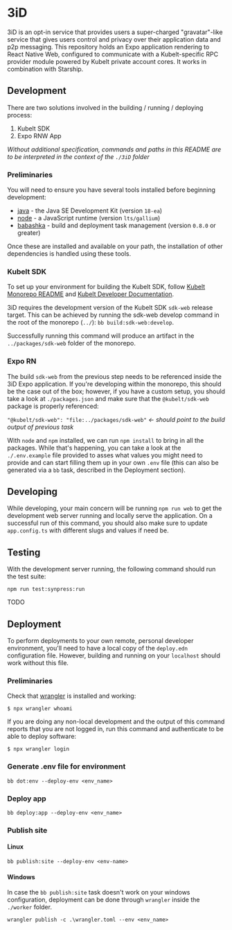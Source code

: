 # 3iD

3iD is an opt-in service that provides users a super-charged "gravatar"-like service that gives users control and privacy over their application data and p2p messaging. This repository holds an Expo application rendering to React Native Web, configured to communicate with a Kubelt-specific RPC provider module powered by Kubelt private account cores. It works in combination with Starship.

## Development

There are two solutions involved in the building / running / deploying process:
1. Kubelt SDK
2. Expo RNW App

*Without additional specification, commands and paths in this README are to be interpreted in the context of the `./3iD` folder*

### Preliminaries

You will need to ensure you have several tools installed before beginning development:

- [java](https://www.oracle.com/java/technologies/downloads/) - the Java SE Development Kit (version `18-ea`)
- [node](https://nodejs.org/en/) - a JavaScript runtime (version `lts/gallium`)
- [babashka](https://babashka.org/) - build and deployment task management (version `0.8.0` or greater)

Once these are installed and available on your path, the installation of other dependencies is handled using these tools.

### Kubelt SDK

To set up your environment for building the Kubelt SDK, follow [Kubelt Monorepo README](https://github.com/kubelt/kubelt) and [Kubelt Developer Documentation](https://developers.kubelt.com).

3iD requires the development version of the Kubelt SDK `sdk-web` release target. This can be achieved by running the sdk-web develop command in the root of the monorepo (`../`): `bb build:sdk-web:develop`.

Successfully running this command will produce an artifact in the `../packages/sdk-web` folder of the monorepo. 

### Expo RN

The build `sdk-web` from the previous step needs to be referenced inside the 3iD Expo application. If you're developing within the monorepo, this should be the case out of the box; however, if you have a custom setup, you should take a look at `./packages.json` and make sure that the `@kubelt/sdk-web` package is properly referenced:

`"@kubelt/sdk-web": "file:../packages/sdk-web"` *<- should point to the build output of previous task*

With `node` and `npm` installed, we can run `npm install` to bring in all the packages. While that's happening, you can take a look at the `./.env.example` file provided to asses what values you might need to provide and can start filling them up in your own `.env` file (this can also be generated via a `bb` task, described in the Deployment section).

## Developing

While developing, your main concern will be running `npm run web` to get the development web server running and locally serve the application. On a successful run of this command, you should also make sure to update `app.config.ts` with different slugs and values if need be.

## Testing

With the development server running, the following command should run the test suite:

`npm run test:synpress:run`

TODO

## Deployment

To perform deployments to your own remote, personal developer environment, you'll need to have a local copy of the `deploy.edn` configuration file. However, building and running on your `localhost` should work without this file.

### Preliminaries

Check that [wrangler](https://github.com/cloudflare/wrangler) is installed and working:

```shell
$ npx wrangler whoami
```

If you are doing any non-local development and the output of this command reports that you are not logged in, run this command and authenticate to be able to deploy software:

```shell
$ npx wrangler login
```

### Generate .env file for environment

`bb dot:env --deploy-env <env_name>`

### Deploy app

`bb deploy:app --deploy-env <env_name>`

### Publish site

#### Linux

`bb publish:site --deploy-env <env-name>`

#### Windows

In case the `bb publish:site` task doesn't work on your windows configuration,
deployment can be done through `wrangler` inside the `./worker` folder.

`wrangler publish -c .\wrangler.toml --env <env_name>`
